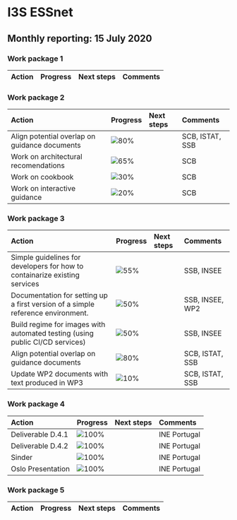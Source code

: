 # I3S ESSnet

## Monthly reporting: 15 July 2020

### Work package 1

| Action  | Progress | Next steps | Comments |
|:--|:--|:--|:--|


### Work package 2

| Action  | Progress | Next steps | Comments |
|:--|:--|:--|:--|
|Align potential overlap on guidance documents |![80%](https://progress-bar.dev/80)||SCB, ISTAT, SSB|
|Work on architectural recomendations |![65%](https://progress-bar.dev/65)||SCB|
|Work on cookbook |![30%](https://progress-bar.dev/30)||SCB|
|Work on interactive guidance |![20%](https://progress-bar.dev/20)||SCB|

### Work package 3
| Action  | Progress | Next steps | Comments |
|:--|:--|:--|:--|
|Simple guidelines for developers for how to containarize existing services|![55%](https://progress-bar.dev/55)||SSB, INSEE|
|Documentation for setting up a first version of a simple reference environment. |![50%](https://progress-bar.dev/50)||SSB, INSEE, WP2|
|Build regime for images with automated testing (using public CI/CD services)|![50%](https://progress-bar.dev/50)||SSB, INSEE|
|Align potential overlap on guidance documents |![80%](https://progress-bar.dev/80)||SCB, ISTAT, SSB|
|Update WP2 documents with text produced in WP3|![10%](https://progress-bar.dev/10)||SCB, ISTAT, SSB|


### Work package 4

| Action  | Progress | Next steps | Comments |
|:--|:--|:--|:--|
| Deliverable D.4.1| ![100%](https://progress-bar.dev/70) |  | INE Portugal |
| Deliverable D.4.2| ![100%](https://progress-bar.dev/30) |  | INE Portugal |
| Sinder | ![100%](https://progress-bar.dev/50) |  | INE Portugal |
| Oslo Presentation | ![100%](https://progress-bar.dev/100) |  | INE Portugal |

### Work package 5

| Action  | Progress | Next steps | Comments |
|:--|:--|:--|:--|
